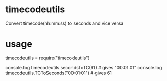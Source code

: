 timecodeutils
=============

Convert timecode(hh:mm:ss) to seconds and vice versa

usage
=====

timecodeutils = require("timecodeutils")

console.log timecodeutils.secondsToTC(61)			# gives "00:01:01"
console.log timecodeutils.TCToSeconds("00:01:01")	# gives 61